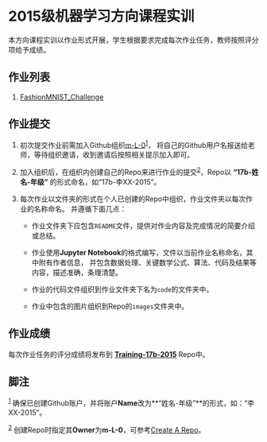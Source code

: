 # 2015级机器学习方向课程实训

本方向课程实训以作业形式开展，学生根据要求完成每次作业任务，教师按照评分项给予成绩。

## 作业列表

1. [FashionMNIST_Challenge](./FashionMNIST_Challenge.md)



## 作业提交

1. 初次提交作业前需加入Github组织[m-L-0](https://github.com/m-L-0)<sup><a id="fnr.1" class="footref" href="#fn.1">1</a></sup>，
   将自己的Github用户名报送给老师，等待组织邀请，收到邀请后按照相关提示加入即可。

2. 加入组织后，在组织内创建自己的Repo来进行作业的提交<sup><a id="fnr.2" class="footref" href="#fn.2">2</a></sup>，Repo以 **“17b-姓名-年级”** 的形式命名，如“17b-李XX-2015”。

3. 每次作业以文件夹的形式在个人已创建的Repo中组织，作业文件夹以每次作业的名称命名。
   并遵循下面几点：

   + 作业文件夹下应包含`README`文件，提供对作业内容及完成情况的简要介绍或总结。

   + 作业使用**Jupyter Notebook**的格式编写，文件以当前作业名称命名，其中附有作者信息，
     并包含数据处理、关键数学公式、算法、代码及结果等内容，描述准确，条理清楚。

   + 作业的代码文件组织到作业文件夹下名为`code`的文件夹中。

   + 作业中包含的图片组织到Repo的`images`文件夹中。

## 作业成绩

每次作业任务的评分成绩将发布到 [**Training-17b-2015**](https://github.com/m-L-0/training-17b-2015) Repo中。

## 脚注

<sup><a id="fn.1" class="footnum" href="#fnr.1">1</a></sup> 确保已创建Github账户，并将账户**Name**改为**“姓名-年级”**的形式，如：“李XX-2015”。

<sup><a id="fn.2" class="footnum" href="#fnr.2">2</a></sup> 创建Repo时指定其**Owner**为**m-L-0**，可参考[Create A Repo](https://help.github.com/articles/create-a-repo/)。
